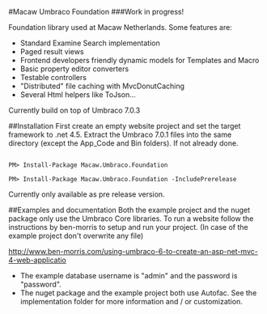 #Macaw Umbraco Foundation
###Work in progress! 

Foundation library used at Macaw Netherlands. Some features are:  

- Standard Examine Search implementation  
- Paged result views  
- Frontend developers friendly dynamic models for Templates and Macro  
- Basic property editor converters 
- Testable controllers 
- "Distributed" file caching with MvcDonutCaching
- Several Html helpers like ToJson...

Currently build on top of Umbraco 7.0.3

##Installation
First create an empty website project and set the target framework to .net 4.5. Extract the Umbraco 7.0.1 files into the same directory (except the App_Code and Bin folders).
If not already done.

<code>  
PM> Install-Package Macaw.Umbraco.Foundation
</code>  
<code>  
PM> Install-Package Macaw.Umbraco.Foundation -IncludePrerelease
</code>

Currently only available as pre release version.


##Examples and documentation
Both the example project and the nuget package only use the Umbraco Core libraries. 
To run a website follow the instructions by ben-morris to setup and run your project. (In case of the example project don't overwrite any file)

http://www.ben-morris.com/using-umbraco-6-to-create-an-asp-net-mvc-4-web-applicatio  

- The example database username is "admin" and the password is "password".  
- The nuget package and the example project both use Autofac. See the implementation folder for more information and / or customization. 


